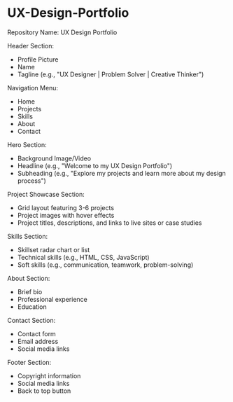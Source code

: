 # UX-Design-Portfolio
Repository Name: UX Design Portfolio

Header Section:

- Profile Picture
- Name
- Tagline (e.g., "UX Designer | Problem Solver | Creative Thinker")

Navigation Menu:

- Home
- Projects
- Skills
- About
- Contact

Hero Section:

- Background Image/Video
- Headline (e.g., "Welcome to my UX Design Portfolio")
- Subheading (e.g., "Explore my projects and learn more about my design process")

Project Showcase Section:

- Grid layout featuring 3-6 projects
- Project images with hover effects
- Project titles, descriptions, and links to live sites or case studies

Skills Section:

- Skillset radar chart or list
- Technical skills (e.g., HTML, CSS, JavaScript)
- Soft skills (e.g., communication, teamwork, problem-solving)

About Section:

- Brief bio
- Professional experience
- Education

Contact Section:

- Contact form
- Email address
- Social media links

Footer Section:

- Copyright information
- Social media links
- Back to top button
